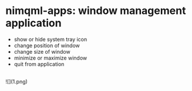 # nimqml-apps: window management application

* show or hide system tray icon
* change position of window
* change size of window
* minimize or maximize window
* quit from application
<br/>
![](1.png)